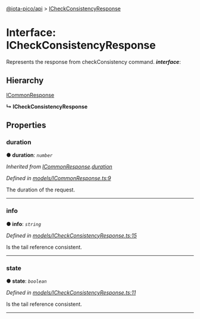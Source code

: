 [@iota-pico/api](../README.md) > [ICheckConsistencyResponse](../interfaces/icheckconsistencyresponse.md)



# Interface: ICheckConsistencyResponse


Represents the response from checkConsistency command.
*__interface__*: 


## Hierarchy


 [ICommonResponse](icommonresponse.md)

**↳ ICheckConsistencyResponse**








## Properties
<a id="duration"></a>

###  duration

**●  duration**:  *`number`* 

*Inherited from [ICommonResponse](icommonresponse.md).[duration](icommonresponse.md#duration)*

*Defined in [models/ICommonResponse.ts:9](https://github.com/iotaeco/iota-pico-api/blob/b8e81eb/src/models/ICommonResponse.ts#L9)*



The duration of the request.




___

<a id="info"></a>

###  info

**●  info**:  *`string`* 

*Defined in [models/ICheckConsistencyResponse.ts:15](https://github.com/iotaeco/iota-pico-api/blob/b8e81eb/src/models/ICheckConsistencyResponse.ts#L15)*



Is the tail reference consistent.




___

<a id="state"></a>

###  state

**●  state**:  *`boolean`* 

*Defined in [models/ICheckConsistencyResponse.ts:11](https://github.com/iotaeco/iota-pico-api/blob/b8e81eb/src/models/ICheckConsistencyResponse.ts#L11)*



Is the tail reference consistent.




___


